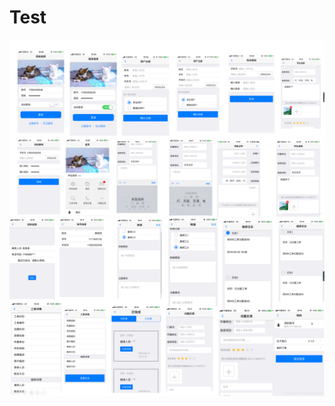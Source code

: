 # Test
![image](https://github.com/pwxwmm/susheAPP/blob/master/bg/11.png)
![image](https://github.com/pwxwmm/susheAPP/blob/master/bg/12.png)
